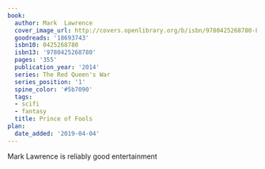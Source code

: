 ```yaml
---
book:
  author: Mark  Lawrence
  cover_image_url: http://covers.openlibrary.org/b/isbn/9780425268780-L.jpg
  goodreads: '18693743'
  isbn10: 0425268780
  isbn13: '9780425268780'
  pages: '355'
  publication_year: '2014'
  series: The Red Queen's War
  series_position: '1'
  spine_color: '#5b7090'
  tags:
  - scifi
  - fantasy
  title: Prince of Fools
plan:
  date_added: '2019-04-04'
---
```


Mark Lawrence is reliably good entertainment
